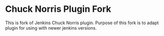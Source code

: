 Chuck Norris Plugin Fork
========================

This is fork of Jenkins Chuck Norris plugin. Purpose of this fork is to adapt plugin for using with newer jenkins versions.


